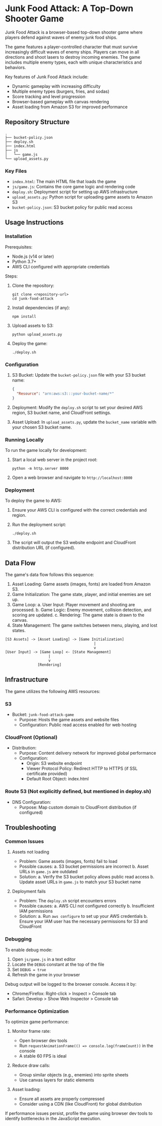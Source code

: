 # Junk Food Attack: A Top-Down Shooter Game

Junk Food Attack is a browser-based top-down shooter game where players defend against waves of enemy junk food ships.

The game features a player-controlled character that must survive increasingly difficult waves of enemy ships. Players can move in all directions and shoot lasers to destroy incoming enemies. The game includes multiple enemy types, each with unique characteristics and behaviors.

Key features of Junk Food Attack include:
- Dynamic gameplay with increasing difficulty
- Multiple enemy types (burgers, fries, and sodas)
- Score tracking and level progression
- Browser-based gameplay with canvas rendering
- Asset loading from Amazon S3 for improved performance

## Repository Structure

```
.
├── bucket-policy.json
├── deploy.sh
├── index.html
├── js
│   └── game.js
└── upload_assets.py
```

### Key Files

- `index.html`: The main HTML file that loads the game
- `js/game.js`: Contains the core game logic and rendering code
- `deploy.sh`: Deployment script for setting up AWS infrastructure
- `upload_assets.py`: Python script for uploading game assets to Amazon S3
- `bucket-policy.json`: S3 bucket policy for public read access

## Usage Instructions

### Installation

Prerequisites:
- Node.js (v14 or later)
- Python 3.7+
- AWS CLI configured with appropriate credentials

Steps:
1. Clone the repository:
   ```
   git clone <repository-url>
   cd junk-food-attack
   ```

2. Install dependencies (if any):
   ```
   npm install
   ```

3. Upload assets to S3:
   ```
   python upload_assets.py
   ```

4. Deploy the game:
   ```
   ./deploy.sh
   ```

### Configuration

1. S3 Bucket: Update the `bucket-policy.json` file with your S3 bucket name:
   ```json
   {
     "Resource": "arn:aws:s3:::your-bucket-name/*"
   }
   ```

2. Deployment: Modify the `deploy.sh` script to set your desired AWS region, S3 bucket name, and CloudFront settings.

3. Asset Upload: In `upload_assets.py`, update the `bucket_name` variable with your chosen S3 bucket name.

### Running Locally

To run the game locally for development:

1. Start a local web server in the project root:
   ```
   python -m http.server 8000
   ```

2. Open a web browser and navigate to `http://localhost:8000`

### Deployment

To deploy the game to AWS:

1. Ensure your AWS CLI is configured with the correct credentials and region.

2. Run the deployment script:
   ```
   ./deploy.sh
   ```

3. The script will output the S3 website endpoint and CloudFront distribution URL (if configured).

## Data Flow

The game's data flow follows this sequence:

1. Asset Loading: Game assets (images, fonts) are loaded from Amazon S3.
2. Game Initialization: The game state, player, and initial enemies are set up.
3. Game Loop:
   a. User Input: Player movement and shooting are processed.
   b. Game Logic: Enemy movement, collision detection, and scoring are updated.
   c. Rendering: The game state is drawn to the canvas.
4. State Management: The game switches between menu, playing, and lost states.

```
[S3 Assets] -> [Asset Loading] -> [Game Initialization]
                                         |
                                         v
[User Input] -> [Game Loop] <- [State Management]
                    |
                    v
               [Rendering]
```

## Infrastructure

The game utilizes the following AWS resources:

### S3
- Bucket: `junk-food-attack-game`
  - Purpose: Hosts the game assets and website files
  - Configuration: Public read access enabled for web hosting

### CloudFront (Optional)
- Distribution:
  - Purpose: Content delivery network for improved global performance
  - Configuration: 
    - Origin: S3 website endpoint
    - Viewer Protocol Policy: Redirect HTTP to HTTPS (if SSL certificate provided)
    - Default Root Object: index.html

### Route 53 (Not explicitly defined, but mentioned in deploy.sh)
- DNS Configuration:
  - Purpose: Map custom domain to CloudFront distribution (if configured)

## Troubleshooting

### Common Issues

1. Assets not loading
   - Problem: Game assets (images, fonts) fail to load
   - Possible causes:
     a. S3 bucket permissions are incorrect
     b. Asset URLs in `game.js` are outdated
   - Solution:
     a. Verify the S3 bucket policy allows public read access
     b. Update asset URLs in `game.js` to match your S3 bucket name

2. Deployment fails
   - Problem: The `deploy.sh` script encounters errors
   - Possible causes:
     a. AWS CLI not configured correctly
     b. Insufficient IAM permissions
   - Solution:
     a. Run `aws configure` to set up your AWS credentials
     b. Ensure your IAM user has the necessary permissions for S3 and CloudFront

### Debugging

To enable debug mode:

1. Open `js/game.js` in a text editor
2. Locate the `DEBUG` constant at the top of the file
3. Set `DEBUG = true`
4. Refresh the game in your browser

Debug output will be logged to the browser console. Access it by:
- Chrome/Firefox: Right-click > Inspect > Console tab
- Safari: Develop > Show Web Inspector > Console tab

### Performance Optimization

To optimize game performance:

1. Monitor frame rate:
   - Open browser dev tools
   - Run `requestAnimationFrame(() => console.log(frameCount))` in the console
   - A stable 60 FPS is ideal

2. Reduce draw calls:
   - Group similar objects (e.g., enemies) into sprite sheets
   - Use canvas layers for static elements

3. Asset loading:
   - Ensure all assets are properly compressed
   - Consider using a CDN (like CloudFront) for global distribution

If performance issues persist, profile the game using browser dev tools to identify bottlenecks in the JavaScript execution.
